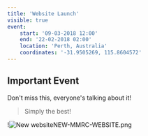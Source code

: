 ```yaml
---
title: 'Website Launch'
visible: true
event:
    start: '09-03-2018 12:00'
    end: '22-02-2018 02:00'
    location: 'Perth, Australia'
    coordinates: '-31.9505269, 115.8604572'
---
```


## Important Event
Don't miss this, everyone's talking about it!
> Simply the best!

!![New website](http://)NEW-MMRC-WEBSITE.png